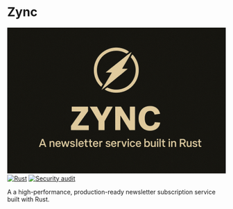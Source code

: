 # Zync

![Zync](images/zync_banner.png)
[![Rust](https://github.com/Spartan09/zync/actions/workflows/general.yml/badge.svg)](https://github.com/Spartan09/zync/actions/workflows/general.yml)
[![Security audit](https://github.com/Spartan09/zync/actions/workflows/audit.yml/badge.svg)](https://github.com/Spartan09/zync/actions/workflows/audit.yml)

A a high-performance, production-ready newsletter subscription service built with Rust.
